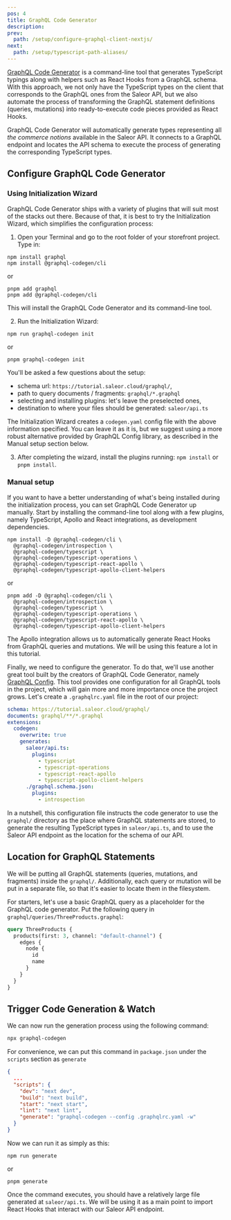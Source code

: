 ```yaml
---
pos: 4
title: GraphQL Code Generator
description:
prev:
  path: /setup/configure-graphql-client-nextjs/
next:
  path: /setup/typescript-path-aliases/
---
```


[GraphQL Code Generator](https://www.graphql-code-generator.com/) is a command-line tool that generates TypeScript typings along with helpers such as React Hooks from a GraphQL schema. With this approach, we not only have the TypeScript types on the client that corresponds to the GraphQL ones from the Saleor API, but we also automate the process of transforming the GraphQL statement definitions (queries, mutations) into ready-to-execute code pieces provided as React Hooks.

GraphQL Code Generator will automatically generate types representing all _the commerce notions_ available in the Saleor API. It connects to a GraphQL endpoint and locates the API schema to execute the process of generating the corresponding TypeScript types.

## Configure GraphQL Code Generator

### Using Initialization Wizard

GraphQL Code Generator ships with a variety of plugins that will suit most of the stacks out there. Because of that, it is best to try the Initialization Wizard, which simplifies the configuration process:

1. Open your Terminal and go to the root folder of your storefront project. Type in:

```
npm install graphql
npm install @graphql-codegen/cli
```

or

```
pnpm add graphql
pnpm add @graphql-codegen/cli
```

This will install the GraphQL Code Generator and its command-line tool.

2. Run the Initialization Wizard:

```
npm run graphql-codegen init
```

or

```
pnpm graphql-codegen init
```

You'll be asked a few questions about the setup:

- schema url: `https://tutorial.saleor.cloud/graphql/`,
- path to query documents / fragments: `graphql/*.graphql`
- selecting and installing plugins: let's leave the preselected ones,
- destination to where your files should be generated: `saleor/api.ts`

The Initialization Wizard creates a `codegen.yaml` config file with the above information specified. You can leave it as it is, but we suggest using a more robust alternative provided by GraphQL Config library, as described in the Manual setup section below.

3. After completing the wizard, install the plugins running: `npm install` or `pnpm install`.

### Manual setup

If you want to have a better understanding of what's being installed during the initialization process, you can set GraphQL Code Generator up manually.
Start by installing the command-line tool along with a few plugins, namely TypeScript, Apollo and React integrations, as development dependencies.

```
npm install -D @graphql-codegen/cli \
  @graphql-codegen/introspection \
  @graphql-codegen/typescript \
  @graphql-codegen/typescript-operations \
  @graphql-codegen/typescript-react-apollo \
  @graphql-codegen/typescript-apollo-client-helpers
```

or

```
pnpm add -D @graphql-codegen/cli \
  @graphql-codegen/introspection \
  @graphql-codegen/typescript \
  @graphql-codegen/typescript-operations \
  @graphql-codegen/typescript-react-apollo \
  @graphql-codegen/typescript-apollo-client-helpers
```

The Apollo integration allows us to automatically generate React Hooks from GraphQL queries and mutations. We will be using this feature a lot in this tutorial.

Finally, we need to configure the generator. To do that, we'll use another great tool built by the creators of GraphQL Code Generator, namely [GraphQL Config](https://www.graphql-config.com/). This tool provides one configuration for all GraphQL tools in the project, which will gain more and more importance once the project grows.
Let's create a `.graphqlrc.yaml` file in the root of our project:

```yaml
schema: https://tutorial.saleor.cloud/graphql/
documents: graphql/**/*.graphql
extensions:
  codegen:
    overwrite: true
    generates:
      saleor/api.ts:
        plugins:
          - typescript
          - typescript-operations
          - typescript-react-apollo
          - typescript-apollo-client-helpers
      ./graphql.schema.json:
        plugins:
          - introspection
```

In a nutshell, this configuration file instructs the code generator to use the `graphql/` directory as the place where GraphQL statements are stored, to generate the resulting TypeScript types in `saleor/api.ts`, and to use the Saleor API endpoint as the location for the schema of our API.

## Location for GraphQL Statements

We will be putting all GraphQL statements (queries, mutations, and fragments) inside the `graphql/`. Additionally, each query or mutation will be put in a separate file, so that it's easier to locate them in the filesystem.

For starters, let's use a basic GraphQL query as a placeholder for the GraphQL code generator. Put the following query in `graphql/queries/ThreeProducts.graphql`:

```graphql
query ThreeProducts {
  products(first: 3, channel: "default-channel") {
    edges {
      node {
        id
        name
      }
    }
  }
}
```

## Trigger Code Generation & Watch

We can now run the generation process using the following command:

```bash
npx graphql-codegen
```

For convenience, we can put this command in `package.json` under the `scripts` section as `generate`

```json
{
  ...
  "scripts": {
    "dev": "next dev",
    "build": "next build",
    "start": "next start",
    "lint": "next lint",
    "generate": "graphql-codegen --config .graphqlrc.yaml -w"
  }
}
```

Now we can run it as simply as this:

```
npm run generate
```

or

```
pnpm generate
```

Once the command executes, you should have a relatively large file generated at `saleor/api.ts`. We will be using it as a main point to import React Hooks that interact with our Saleor API endpoint.
